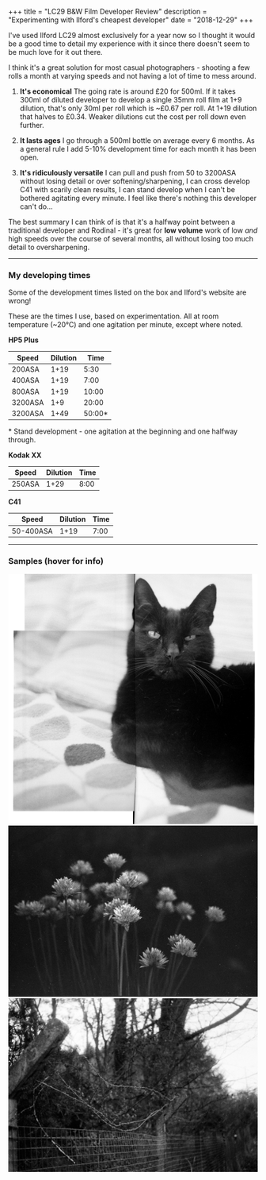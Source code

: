 +++
title = "LC29 B&W Film Developer Review"
description = "Experimenting with Ilford's cheapest developer"
date = "2018-12-29"
+++

I've used Ilford LC29 almost exclusively for a year now so I thought it would be a good time to detail my experience with it since there doesn't seem to be much love for it out there.

I think it's a great solution for most casual photographers - shooting a few rolls a month at varying speeds and not having a lot of time to mess around.

1. **It's economical**
   The going rate is around £20 for 500ml. If it takes 300ml of diluted developer to develop a single 35mm roll film at 1+9 dilution, that's only 30ml per roll which is ~£0.67 per roll. At 1+19 dilution that halves to £0.34. Weaker dilutions cut the cost per roll down even further.

2. **It lasts ages**
   I go through a 500ml bottle on average every 6 months. As a general rule I add 5-10% development time for each month it has been open.

3. **It's ridiculously versatile**
   I can pull and push from 50 to 3200ASA without losing detail or over softening/sharpening, I can cross develop C41 with scarily clean results, I can stand develop when I can't be bothered agitating every minute. I feel like there's nothing this developer can't do...


The best summary I can think of is that it's a halfway point between a traditional developer and Rodinal - it's great for **low volume** work of low *and* high speeds over the course of several months, all without losing too much detail to oversharpening.

<hr />

### My developing times

Some of the development times listed on the box and Ilford's website are wrong!

These are the times I use, based on experimentation. All at room temperature (~20°C) and one agitation per minute, except where noted.

**HP5 Plus**

| Speed         | Dilution      | Time  |
| ------------- |---------------| ----- |
| 200ASA        | 1+19          | 5:30  |
| 400ASA        | 1+19          | 7:00  |
| 800ASA        | 1+19          | 10:00 |
| 3200ASA       | 1+9           | 20:00 |
| 3200ASA       | 1+49          | 50:00*|

\* Stand development - one agitation at the beginning and one halfway through.

**Kodak XX**

| Speed         | Dilution      | Time  |
| ------------- |---------------| ----- |
| 250ASA        | 1+29          | 8:00  |

**C41**

| Speed         | Dilution      | Time  |
| ------------- |---------------| ----- |
| 50-400ASA     | 1+19          | 7:00  |


<hr />

### Samples (hover for info)

![HP5+ at 3200ASA - Mamiya C220 w/ 80mm (reconstructed 120 negative)](/images/lc29-review/jack.png)
![Kodak ColorPlus 200ASA - Canon EOS 500N w/ kit lens](/images/lc29-review/c41.png)
![Kodak XX at 250ASA - FED 3 Model B w/ 52mm](/images/lc29-review/double-x.png)
